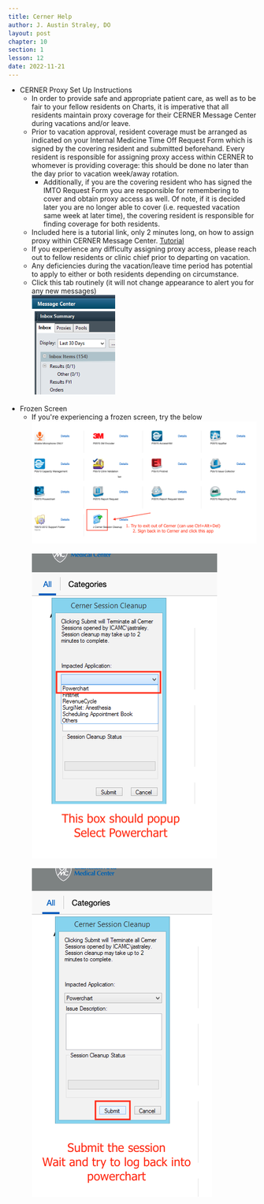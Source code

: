 ```yaml
---
title: Cerner Help
author: J. Austin Straley, DO
layout: post
chapter: 10
section: 1
lesson: 12
date: 2022-11-21
---
```


- CERNER Proxy Set Up Instructions
	- In order to provide safe and appropriate patient care, as well as to be fair to your fellow residents on Charts, it is imperative that all residents maintain proxy coverage for their CERNER Message Center during vacations and/or leave. 
	- Prior to vacation approval, resident coverage must be arranged as indicated on your Internal Medicine Time Off Request Form which is signed by the covering resident and submitted beforehand.  Every resident is responsible for assigning proxy access within CERNER to whomever is providing coverage: this should be done no later than the day prior to vacation week/away rotation.  
        - Additionally, if you are the covering resident who has signed the IMTO Request Form you are responsible for remembering to cover and obtain proxy access as well.  Of note, if it is decided later you are no longer able to cover (i.e. requested vacation same week at later time), the covering resident is responsible for finding coverage for both residents.  
	- Included here is a tutorial link, only 2 minutes long, on how to assign proxy within CERNER Message Center. [Tutorial][1]
	- If you experience any difficulty assigning proxy access, please reach out to fellow residents or clinic chief prior to departing on vacation.  
	- Any deficiencies during the vacation/leave time period has potential to apply to either or both residents depending on circumstance.
    - Click this tab routinely (it will not change appearance to alert you for any new messages)<br>
![Picture 1](/assets/images/internguidepages/1.8/1.8.12-picture1.png)
    <br><br>
- Frozen Screen
    - If you're experiencing a frozen screen, try the below<br>
![Picture 2](/assets/images/internguidepages/1.8/1.8.12-picture2.png)
    <br><br>
![Picture 3](/assets/images/internguidepages/1.8/1.8.12-picture3.png)
    <br><br>
![Picture 4](/assets/images/internguidepages/1.8/1.8.12-picture4.png)
    <br><br>


[1]: https://www.youtube.com/watch?v=H45Tz3BLy04&feature=youtube

